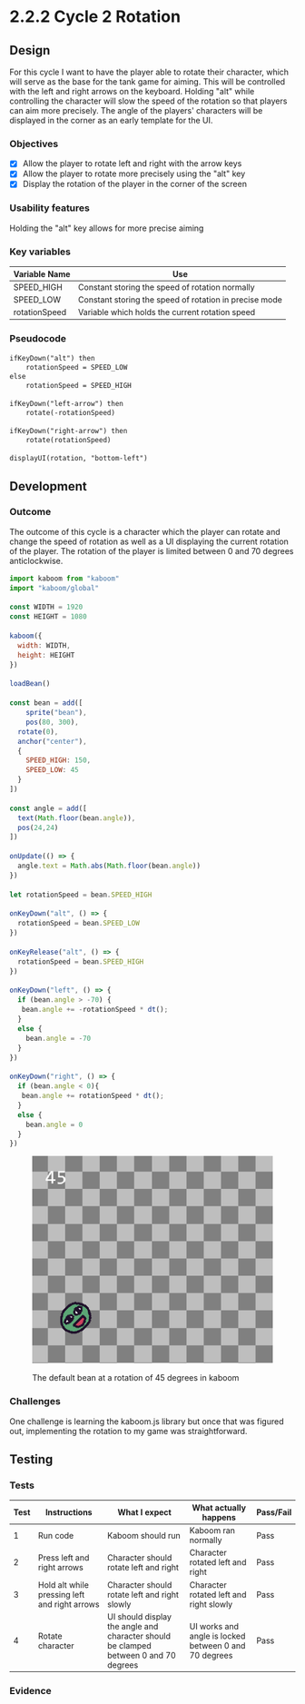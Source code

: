 # 2.2.2 Cycle 2 Rotation

## Design

For this cycle I want to have the player able to rotate their character, which will serve as the base for the tank game for aiming. This will be controlled with the left and right arrows on the keyboard. Holding "alt" while controlling the character will slow the speed of the rotation so that players can aim more precisely. The angle of the players' characters will be displayed in the corner as an early template for the UI.

### Objectives

* [x] Allow the player to rotate left and right with the arrow keys
* [x] Allow the player to rotate more precisely using the "alt" key
* [x] Display the rotation of the player in the corner of the screen

### Usability features

Holding the "alt" key allows for more precise aiming

### Key variables

| Variable Name | Use                                                    |
| ------------- | ------------------------------------------------------ |
| SPEED\_HIGH   | Constant storing the speed of rotation normally        |
| SPEED\_LOW    | Constant storing the speed of rotation in precise mode |
| rotationSpeed | Variable which holds the current rotation speed        |

### Pseudocode

```
ifKeyDown("alt") then 
    rotationSpeed = SPEED_LOW
else
    rotationSpeed = SPEED_HIGH

ifKeyDown("left-arrow") then
    rotate(-rotationSpeed)

ifKeyDown("right-arrow") then 
    rotate(rotationSpeed)

displayUI(rotation, "bottom-left")
```

## Development

### Outcome

The outcome of this cycle is a character which the player can rotate and change the speed of rotation as well as a UI displaying the current rotation of the player. The rotation of the player is limited between 0 and 70 degrees anticlockwise.

```javascript
import kaboom from "kaboom"
import "kaboom/global"

const WIDTH = 1920
const HEIGHT = 1080

kaboom({
  width: WIDTH,
  height: HEIGHT
})

loadBean()

const bean = add([
	sprite("bean"),
	pos(80, 300),
  rotate(0),
  anchor("center"),
  {
    SPEED_HIGH: 150,
    SPEED_LOW: 45
  }
])

const angle = add([
  text(Math.floor(bean.angle)),
  pos(24,24)
])

onUpdate(() => {
  angle.text = Math.abs(Math.floor(bean.angle))
})

let rotationSpeed = bean.SPEED_HIGH

onKeyDown("alt", () => {
  rotationSpeed = bean.SPEED_LOW
})

onKeyRelease("alt", () => {
  rotationSpeed = bean.SPEED_HIGH
})

onKeyDown("left", () => {
  if (bean.angle > -70) {
   bean.angle += -rotationSpeed * dt(); 
  }
  else {
    bean.angle = -70
  }
})

onKeyDown("right", () => {
  if (bean.angle < 0){
   bean.angle += rotationSpeed * dt(); 
  }
  else {
    bean.angle = 0
  }
})
```

<figure><img src="../.gitbook/assets/image (5).png" alt=""><figcaption><p>The default bean at a rotation of 45 degrees in kaboom</p></figcaption></figure>

### Challenges

One challenge is learning the kaboom.js library but once that was figured out, implementing the rotation to my game was straightforward.

## Testing

### Tests

| Test | Instructions                                  | What I expect                                                                        | What actually happens                                 | Pass/Fail |
| ---- | --------------------------------------------- | ------------------------------------------------------------------------------------ | ----------------------------------------------------- | --------- |
| 1    | Run code                                      | Kaboom should run                                                                    | Kaboom ran normally                                   | Pass      |
| 2    | Press left and right arrows                   | Character should rotate left and right                                               | Character rotated left and right                      | Pass      |
| 3    | Hold alt while pressing left and right arrows | Character should rotate left and right slowly                                        | Character rotated left and right slowly               | Pass      |
| 4    | Rotate character                              | UI should display the angle and character should be clamped between 0 and 70 degrees | UI works and angle is locked between 0 and 70 degrees | Pass      |

### Evidence
